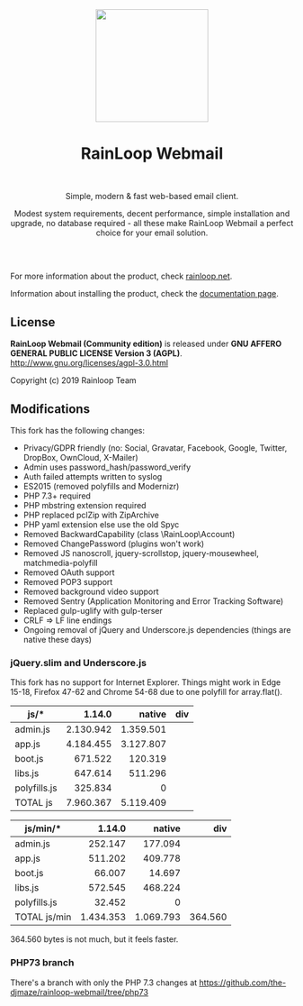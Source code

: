 <div align="center">
  <a href="https://github.com/RainLoop/rainloop-webmail">
    <img width="200" heigth="200" src="https://www.rainloop.net/static/img/logo-256x256-tiny.png">
  </a>
  <br>
  <h1>RainLoop Webmail</h1>
  <br>
  <p>
    Simple, modern &amp; fast web-based email client.
  </p>
  <p>
    Modest system requirements, decent performance, simple installation and upgrade, no database required
    - all these make RainLoop Webmail a perfect choice for your email solution.
  </p>
  <h2></h2>
  <br>
</div>

For more information about the product, check [rainloop.net](http://www.rainloop.net/).

Information about installing the product, check the [documentation page](http://www.rainloop.net/docs/installation/).

## License

**RainLoop Webmail (Community edition)** is released under
**GNU AFFERO GENERAL PUBLIC LICENSE Version 3 (AGPL)**.
http://www.gnu.org/licenses/agpl-3.0.html

Copyright (c) 2019 Rainloop Team

## Modifications

This fork has the following changes:

* Privacy/GDPR friendly (no: Social, Gravatar, Facebook, Google, Twitter, DropBox, OwnCloud, X-Mailer)
* Admin uses password_hash/password_verify
* Auth failed attempts written to syslog
* ES2015 (removed polyfills and Modernizr)
* PHP 7.3+ required
* PHP mbstring extension required
* PHP replaced pclZip with ZipArchive
* PHP yaml extension else use the old Spyc
* Removed BackwardCapability (class \RainLoop\Account)
* Removed ChangePassword (plugins won't work)
* Removed JS nanoscroll, jquery-scrollstop, jquery-mousewheel, matchmedia-polyfill
* Removed OAuth support
* Removed POP3 support
* Removed background video support
* Removed Sentry (Application Monitoring and Error Tracking Software)
* Replaced gulp-uglify with gulp-terser
* CRLF => LF line endings
* Ongoing removal of jQuery and Underscore.js dependencies (things are native these days)

### jQuery.slim and Underscore.js

This fork has no support for Internet Explorer.
Things might work in Edge 15-18, Firefox 47-62 and Chrome 54-68 due to one polyfill for array.flat().

|js/*       	|1.14.0   	|native   	| div     	|
|-----------	|--------:	|--------:	|--------:	|
|admin.js    	|2.130.942	|1.359.501	|	|
|app.js      	|4.184.455	|3.127.807	|	|
|boot.js     	|  671.522	|  120.319	|	|
|libs.js     	|  647.614	|  511.296	|	|
|polyfills.js	|  325.834	|        0	|	|
|TOTAL js   	|7.960.367	|5.119.409	|	|

|js/min/*   	|1.14.0   	|native   	| div     	|
|-----------	|--------:	|--------:	|--------:	|
|admin.js    	|  252.147	|  177.094	|	|
|app.js      	|  511.202	|  409.778	|	|
|boot.js     	|   66.007	|   14.697	|	|
|libs.js     	|  572.545	|  468.224	|	|
|polyfills.js	|   32.452	|        0	|	|
|TOTAL js/min	|1.434.353	|1.069.793	|364.560	|

364.560 bytes is not much, but it feels faster.

### PHP73 branch

There's a branch with only the PHP 7.3 changes at
https://github.com/the-djmaze/rainloop-webmail/tree/php73
